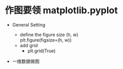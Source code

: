 # 作图要领 matplotlib.pyplot
* General Setting
  * define the figure size (h, w)  
  plt.figure(figsize=(h, w))
  * add grid
    - plt.grid(True)
    
* 一维数据做图
